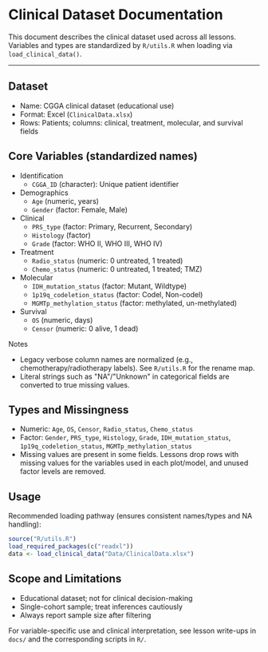 # Clinical Dataset Documentation

This document describes the clinical dataset used across all lessons. Variables and types are standardized by `R/utils.R` when loading via `load_clinical_data()`.

---

## Dataset
- Name: CGGA clinical dataset (educational use)
- Format: Excel (`ClinicalData.xlsx`)
- Rows: Patients; columns: clinical, treatment, molecular, and survival fields

## Core Variables (standardized names)
- Identification
  - `CGGA_ID` (character): Unique patient identifier
- Demographics
  - `Age` (numeric, years)
  - `Gender` (factor: Female, Male)
- Clinical
  - `PRS_type` (factor: Primary, Recurrent, Secondary)
  - `Histology` (factor)
  - `Grade` (factor: WHO II, WHO III, WHO IV)
- Treatment
  - `Radio_status` (numeric: 0 untreated, 1 treated)
  - `Chemo_status` (numeric: 0 untreated, 1 treated; TMZ)
- Molecular
  - `IDH_mutation_status` (factor: Mutant, Wildtype)
  - `1p19q_codeletion_status` (factor: Codel, Non-codel)
  - `MGMTp_methylation_status` (factor: methylated, un-methylated)
- Survival
  - `OS` (numeric, days)
  - `Censor` (numeric: 0 alive, 1 dead)

Notes
- Legacy verbose column names are normalized (e.g., chemotherapy/radiotherapy labels). See `R/utils.R` for the rename map.
- Literal strings such as "NA"/"Unknown" in categorical fields are converted to true missing values.

## Types and Missingness
- Numeric: `Age`, `OS`, `Censor`, `Radio_status`, `Chemo_status`
- Factor: `Gender`, `PRS_type`, `Histology`, `Grade`, `IDH_mutation_status`, `1p19q_codeletion_status`, `MGMTp_methylation_status`
- Missing values are present in some fields. Lessons drop rows with missing values for the variables used in each plot/model, and unused factor levels are removed.

## Usage
Recommended loading pathway (ensures consistent names/types and NA handling):
```r
source("R/utils.R")
load_required_packages(c("readxl"))
data <- load_clinical_data("Data/ClinicalData.xlsx")
```

## Scope and Limitations
- Educational dataset; not for clinical decision-making
- Single-cohort sample; treat inferences cautiously
- Always report sample size after filtering

For variable-specific use and clinical interpretation, see lesson write-ups in `docs/` and the corresponding scripts in `R/`. 